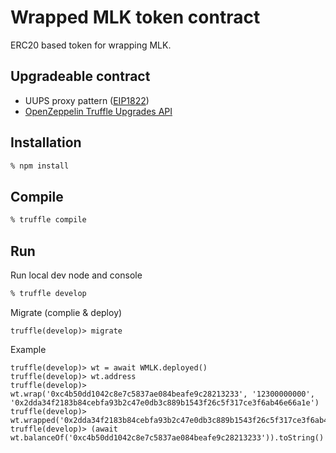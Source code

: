 # Wrapped MLK token contract

ERC20 based token for wrapping MLK.

## Upgradeable contract

- UUPS proxy pattern ([EIP1822](https://eips.ethereum.org/EIPS/eip-1822))
- [OpenZeppelin Truffle Upgrades API](https://docs.openzeppelin.com/upgrades-plugins/1.x/api-truffle-upgrades)

## Installation

```sh
% npm install
```

## Compile

```sh
% truffle compile
```

## Run 

Run local dev node and console
```sh
% truffle develop
```

Migrate (complie & deploy)
```
truffle(develop)> migrate
```

Example
```
truffle(develop)> wt = await WMLK.deployed()
truffle(develop)> wt.address
truffle(develop)> wt.wrap('0xc4b50dd1042c8e7c5837ae084beafe9c28213233', '12300000000', '0x2dda34f2183b84cebfa93b2c47e0db3c889b1543f26c5f317ce3f6ab46e66a1e')
truffle(develop)> wt.wrapped('0x2dda34f2183b84cebfa93b2c47e0db3c889b1543f26c5f317ce3f6ab46e66a1e')
truffle(develop)> (await wt.balanceOf('0xc4b50dd1042c8e7c5837ae084beafe9c28213233')).toString()
```
